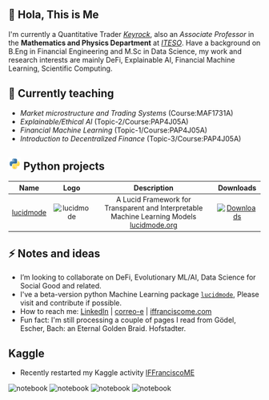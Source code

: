 ## 👋 Hola, This is Me

I'm currently a Quantitative Trader *[Keyrock](https://keyrock.eu)*, also an *Associate Professor* in the **Mathematics and Physics Department** at *[ITESO](https://iteso.mx)*. Have a background on B.Eng in Financial Engineering and M.Sc in Data Science, my work and research interests are mainly DeFi, Explainable AI, Financial Machine Learning, Scientific Computing.

## 💬 Currently teaching
- *Market microstructure and Trading Systems* (Course:MAF1731A)
- *Explainable/Ethical AI* (Topic-2/Course:PAP4J05A)
- *Financial Machine Learning* (Topic-1/Course:PAP4J05A)
- *Introduction to Decentralized Finance* (Topic-3/Course:PAP4J05A)

## <img src="https://raw.githubusercontent.com/devicons/devicon/master/icons/python/python-original.svg" alt="python" width="25" height="25"/> Python projects

| Name | Logo | Description | Downloads | 
|:--------------------:|:--------:|:--------:|:-----------:|
| [lucidmode](https://github.com/lucidmode/lucidmode) | <img src="https://raw.githubusercontent.com/lucidmode/lucidmode/main/docs/_images/lucidmode_logo.png" title="lucidmode" width="90%"> | A Lucid Framework for Transparent and Interpretable Machine Learning Models [lucidmode.org](https://lucidmode.org) | [![Downloads](https://pepy.tech/badge/lucidmode)](https://pepy.tech/project/lucidmode) | 


## ⚡ Notes and ideas
- I’m looking to collaborate on DeFi, Evolutionary ML/AI, Data Science for Social Good and related.
- I've a beta-version python Machine Learning package [`lucidmode`](https://github.com/lucidmode/lucidmode/), Please visit and contribute if possible.
- How to reach me: [LinkedIn](https://www.linkedin.com/in/iffranciscome/) | [correo-e](mailto:franciscome@iteso.mx) | [iffranciscome.com](https://www.iffranciscome.com) 
- Fun fact: I'm still processing a couple of pages I read from Gödel, Escher, Bach: an Eternal Golden Braid. Hofstadter.

## Kaggle 
- Recently restarted my Kaggle activity [IFFranciscoME](https://www.kaggle.com/iffranciscome)

![notebook](https://road-to-kaggle-grandmaster.vercel.app/api/badges/IFFranciscoME/competitions)
![notebook](https://road-to-kaggle-grandmaster.vercel.app/api/badges/IFFranciscoME/notebook)
![notebook](https://road-to-kaggle-grandmaster.vercel.app/api/badges/IFFranciscoME/datasets)
![notebook](https://road-to-kaggle-grandmaster.vercel.app/api/badges/IFFranciscoME/discussion)
